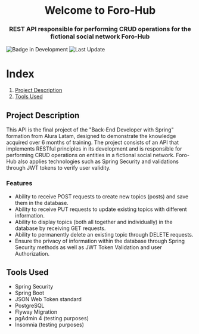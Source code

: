 <h1 align="center"> Welcome to Foro-Hub </h1>
<h3 align="center"> REST API responsible for performing CRUD operations for the fictional social network Foro-Hub </h3>

![Badge in Development](https://img.shields.io/badge/Version-1.0-green) ![Last Update](https://img.shields.io/badge/Last%20update-14%2F07%2F2024-blue)

# Index

1. [Project Description](#project-description)
2. [Tools Used](#tools-used)

## Project Description

This API is the final project of the "Back-End Developer with Spring" formation from Alura Latam, designed to demonstrate the knowledge acquired over 6 months of training. The project 
consists of an API that implements RESTful principles in its development and is responsible for performing CRUD operations on entities in a fictional social network. Foro-Hub also 
applies technologies such as Spring Security and validations through JWT tokens to verify user validity.

### Features  

* Ability to receive POST requests to create new topics (posts) and save them in the database.
* Ability to receive PUT requests to update existing topics with different information.
* Ability to display topics (both all together and individually) in the database by receiving GET requests.
* Ability to permanently delete an existing topic through DELETE requests.
* Ensure the privacy of information within the database through Spring Security methods as well as JWT Token Validation and user Authorization.


## Tools Used

* Spring Security
* Spring Boot
* JSON Web Token standard
* PostgreSQL
* Flyway Migration
* pgAdmin 4 (testing purposes)
* Insomnia (testing purposes)

